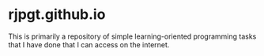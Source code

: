 # rjpgt.github.io
This is primarily a repository of simple learning-oriented programming tasks that I have done that I can access on the internet.
